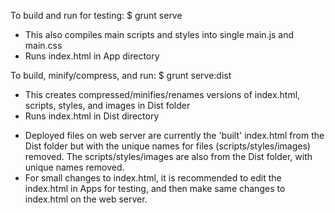 To build and run for testing: $ grunt serve
- This also compiles main scripts and styles into single main.js and main.css
- Runs index.html in App directory

To build, minify/compress, and run: $ grunt serve:dist
- This creates compressed/minifies/renames versions of index.html, scripts, styles, and images in Dist folder
- Runs index.html in Dist directory

* Deployed files on web server are currently the 'built' index.html from the Dist folder but with the unique names for files (scripts/styles/images) removed. The scripts/styles/images are also from the Dist folder, with unique names removed. 
* For small changes to index.html, it is recommended to edit the index.html in Apps for testing, and then make same changes to index.html on the web server.


